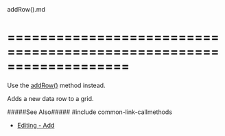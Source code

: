 <!--dep-->addRow().md<!--/dep-->
===================================================================
===================================================================

<!--deprecated-->
Use the [addRow()](/Documentation/ApiReference/UI_Widgets/dxDataGrid/Methods/#addRow) method instead.
<!--/deprecated--><!--shortDescription-->
Adds a new data row to a grid.
<!--/shortDescription-->

<!--fullDescription-->
#####See Also#####
#include common-link-callmethods
- [Editing - Add](/Documentation/Guide/Widgets/DataGrid/Editing/#API/Add)
<!--/fullDescription-->